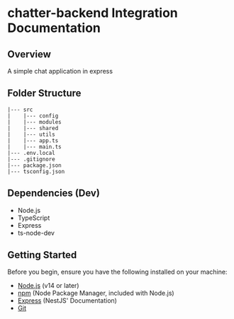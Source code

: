 # chatter-backend Integration Documentation

## Overview

A simple chat application in express

## Folder Structure

```
|--- src
|    |--- config
|    |--- modules
|    |--- shared
|    |--- utils
|    |--- app.ts
|    |--- main.ts
|--- .env.local
|--- .gitignore
|--- package.json
|--- tsconfig.json
```

## Dependencies (Dev)

- Node.js
- TypeScript
- Express
- ts-node-dev

## Getting Started

Before you begin, ensure you have the following installed on your machine:

- [Node.js](https://nodejs.org/) (v14 or later)
- [npm](https://www.npmjs.com/) (Node Package Manager, included with Node.js)
- [Express](https://expressjs.com/) (NestJS' Documentation)
- [Git](https://git-scm.com/)

